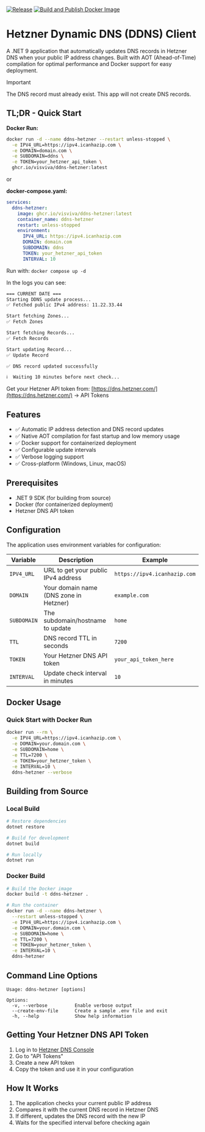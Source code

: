 [![Release](https://github.com/visviva/ddns-hetzner/actions/workflows/release.yml/badge.svg)](https://github.com/visviva/ddns-hetzner/actions/workflows/release.yml) [![Build and Publish Docker Image](https://github.com/visviva/ddns-hetzner/actions/workflows/docker-build-publish.yml/badge.svg)](https://github.com/visviva/ddns-hetzner/actions/workflows/docker-build-publish.yml)
# Hetzner Dynamic DNS (DDNS) Client

A .NET 9 application that automatically updates DNS records in Hetzner DNS when your public IP address changes. Built with AOT (Ahead-of-Time) compilation for optimal performance and Docker support for easy deployment.

> [!IMPORTANT]  
> The DNS record must already exist. This app will not create DNS records.

## TL;DR - Quick Start

**Docker Run:**
```bash
docker run -d --name ddns-hetzner --restart unless-stopped \
  -e IPV4_URL=https://ipv4.icanhazip.com \
  -e DOMAIN=domain.com \
  -e SUBDOMAIN=ddns \
  -e TOKEN=your_hetzner_api_token \
  ghcr.io/visviva/ddns-hetzner:latest
```
or

**docker-compose.yaml:**
```yaml
services:
  ddns-hetzner:
    image: ghcr.io/visviva/ddns-hetzner:latest
    container_name: ddns-hetzner
    restart: unless-stopped
    environment:
      IPV4_URL: https://ipv4.icanhazip.com
      DOMAIN: domain.com
      SUBDOMAIN: ddns
      TOKEN: your_hetzner_api_token
      INTERVAL: 10
```

Run with: `docker compose up -d`

In the logs you can see:
```bash
=== CURRENT DATE ===
Starting DDNS update process...
✅ Fetched public IPv4 address: 11.22.33.44

Start fetching Zones...
✅ Fetch Zones

Start fetching Records...
✅ Fetch Records

Start updating Record...
✅ Update Record

✅ DNS record updated successfully

ℹ️  Waiting 10 minutes before next check...
```

Get your Hetzner API token from: [https://dns.hetzner.com/](https://dns.hetzner.com/) → API Tokens

## Features

- ✅ Automatic IP address detection and DNS record updates
- ✅ Native AOT compilation for fast startup and low memory usage
- ✅ Docker support for containerized deployment
- ✅ Configurable update intervals
- ✅ Verbose logging support
- ✅ Cross-platform (Windows, Linux, macOS)

## Prerequisites

- .NET 9 SDK (for building from source)
- Docker (for containerized deployment)
- Hetzner DNS API token

## Configuration

The application uses environment variables for configuration:

| Variable    | Description                            | Example                      |
| ----------- | -------------------------------------- | ---------------------------- |
| `IPV4_URL`  | URL to get your public IPv4 address    | `https://ipv4.icanhazip.com` |
| `DOMAIN`    | Your domain name (DNS zone in Hetzner) | `example.com`                |
| `SUBDOMAIN` | The subdomain/hostname to update       | `home`                       |
| `TTL`       | DNS record TTL in seconds              | `7200`                       |
| `TOKEN`     | Your Hetzner DNS API token             | `your_api_token_here`        |
| `INTERVAL`  | Update check interval in minutes       | `10`                         |

## Docker Usage

### Quick Start with Docker Run

```bash
docker run --rm \
  -e IPV4_URL=https://ipv4.icanhazip.com \
  -e DOMAIN=your.domain.com \
  -e SUBDOMAIN=home \
  -e TTL=7200 \
  -e TOKEN=your_hetzner_token \
  -e INTERVAL=10 \
  ddns-hetzner --verbose
```

## Building from Source

### Local Build

```bash
# Restore dependencies
dotnet restore

# Build for development
dotnet build

# Run locally
dotnet run
```

### Docker Build

```bash
# Build the Docker image
docker build -t ddns-hetzner .

# Run the container
docker run -d --name ddns-hetzner \
  --restart unless-stopped \
  -e IPV4_URL=https://ipv4.icanhazip.com \
  -e DOMAIN=your.domain.com \
  -e SUBDOMAIN=home \
  -e TTL=7200 \
  -e TOKEN=your_hetzner_token \
  -e INTERVAL=10 \
  ddns-hetzner
```

## Command Line Options

```
Usage: ddns-hetzner [options]

Options:
  -v, --verbose          Enable verbose output
  --create-env-file      Create a sample .env file and exit
  -h, --help             Show help information
```

## Getting Your Hetzner DNS API Token

1. Log in to [Hetzner DNS Console](https://dns.hetzner.com/)
2. Go to "API Tokens"
3. Create a new API token
4. Copy the token and use it in your configuration

## How It Works

1. The application checks your current public IP address
2. Compares it with the current DNS record in Hetzner DNS
3. If different, updates the DNS record with the new IP
4. Waits for the specified interval before checking again
